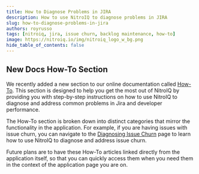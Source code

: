 ```yaml
---
title: How to Diagnose Problems in JIRA
description: How to use NitroIQ to diagnose problems in JIRA
slug: how-to-diagnose-problems-in-jira
authors: royrusso
tags: [nitroiq, jira, issue churn, backlog maintenance, how-to]
image: https://nitroiq.io/img/nitroiq_logo_w_bg.png
hide_table_of_contents: false
---
```


## New Docs How-To Section

We recently added a new section to our online documentation called [How-To](https://nitroiq.io/docs/category/how-to/). This section is designed to help you get the most out of NitroIQ by providing you with step-by-step instructions on how to use NitroIQ to diagnose and address common problems in Jira and developer performance.

The How-To section is broken down into distinct categories that mirror the functionality in the application. For example, if you are having issues with issue churn, you can navigate to the [Diagnosing Issue Churn](https://nitroiq.io/docs/how_to/diagnosing_issue_churn/) page to learn how to use NitroIQ to diagnose and address issue churn.

Future plans are to have these How-To articles linked directly from the application itself, so that you can quickly access them when you need them in the context of the application page you are on.
